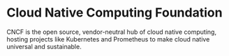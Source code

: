 # Cloud Native Computing Foundation

CNCF is the open source, vendor-neutral hub of cloud native computing, hosting projects like Kubernetes and Prometheus to make cloud native universal and sustainable.